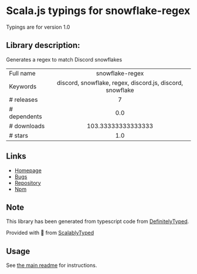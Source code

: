 
# Scala.js typings for snowflake-regex

Typings are for version 1.0

## Library description:
Generates a regex to match Discord snowflakes

|                    |                 |
| ------------------ | :-------------: |
| Full name          | snowflake-regex |
| Keywords           | discord, snowflake, regex, discord.js, discord, snowflake |
| # releases         | 7 |
| # dependents       | 0.0 |
| # downloads        | 103.33333333333333 |
| # stars            | 1.0 |

## Links
- [Homepage](https://github.com/commandtechno/snowflake#readme)
- [Bugs](https://github.com/commandtechno/snowflake/issues)
- [Repository](https://github.com/commandtechno/snowflake)
- [Npm](https://www.npmjs.com/package/snowflake-regex)
    


## Note
This library has been generated from typescript code from [DefinitelyTyped](https://definitelytyped.org).

Provided with :purple_heart: from [ScalablyTyped](https://github.com/oyvindberg/ScalablyTyped)

## Usage
See [the main readme](../../readme.md) for instructions.


